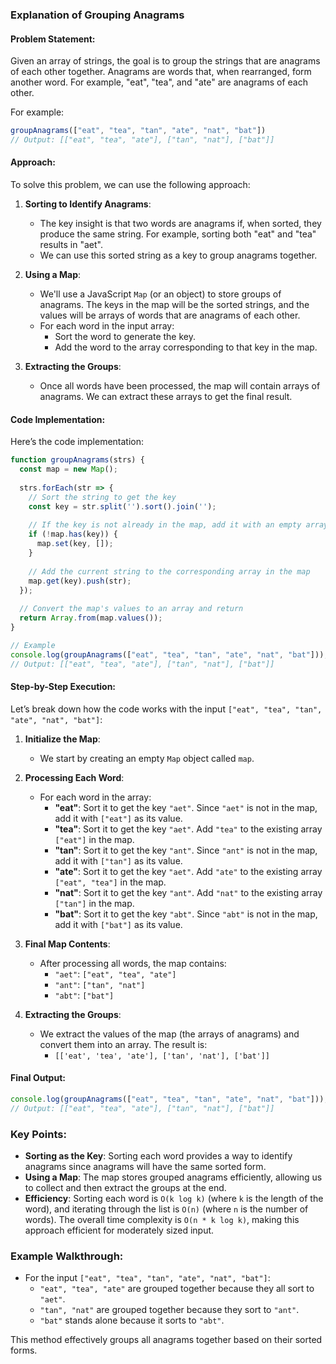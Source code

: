 ### Explanation of Grouping Anagrams

#### Problem Statement:
Given an array of strings, the goal is to group the strings that are anagrams of each other together. Anagrams are words that, when rearranged, form another word. For example, "eat", "tea", and "ate" are anagrams of each other.

For example:
```javascript
groupAnagrams(["eat", "tea", "tan", "ate", "nat", "bat"])
// Output: [["eat", "tea", "ate"], ["tan", "nat"], ["bat"]]
```

#### Approach:
To solve this problem, we can use the following approach:

1. **Sorting to Identify Anagrams**:
   - The key insight is that two words are anagrams if, when sorted, they produce the same string. For example, sorting both "eat" and "tea" results in "aet".
   - We can use this sorted string as a key to group anagrams together.

2. **Using a Map**:
   - We'll use a JavaScript `Map` (or an object) to store groups of anagrams. The keys in the map will be the sorted strings, and the values will be arrays of words that are anagrams of each other.
   - For each word in the input array:
     - Sort the word to generate the key.
     - Add the word to the array corresponding to that key in the map.

3. **Extracting the Groups**:
   - Once all words have been processed, the map will contain arrays of anagrams. We can extract these arrays to get the final result.

#### Code Implementation:
Here’s the code implementation:

```javascript
function groupAnagrams(strs) {
  const map = new Map();
  
  strs.forEach(str => {
    // Sort the string to get the key
    const key = str.split('').sort().join('');
    
    // If the key is not already in the map, add it with an empty array
    if (!map.has(key)) {
      map.set(key, []);
    }
    
    // Add the current string to the corresponding array in the map
    map.get(key).push(str);
  });
  
  // Convert the map's values to an array and return
  return Array.from(map.values());
}

// Example
console.log(groupAnagrams(["eat", "tea", "tan", "ate", "nat", "bat"]));
// Output: [["eat", "tea", "ate"], ["tan", "nat"], ["bat"]]
```

#### Step-by-Step Execution:

Let’s break down how the code works with the input `["eat", "tea", "tan", "ate", "nat", "bat"]`:

1. **Initialize the Map**:
   - We start by creating an empty `Map` object called `map`.

2. **Processing Each Word**:
   - For each word in the array:
     - **"eat"**: Sort it to get the key `"aet"`. Since `"aet"` is not in the map, add it with `["eat"]` as its value.
     - **"tea"**: Sort it to get the key `"aet"`. Add `"tea"` to the existing array `["eat"]` in the map.
     - **"tan"**: Sort it to get the key `"ant"`. Since `"ant"` is not in the map, add it with `["tan"]` as its value.
     - **"ate"**: Sort it to get the key `"aet"`. Add `"ate"` to the existing array `["eat", "tea"]` in the map.
     - **"nat"**: Sort it to get the key `"ant"`. Add `"nat"` to the existing array `["tan"]` in the map.
     - **"bat"**: Sort it to get the key `"abt"`. Since `"abt"` is not in the map, add it with `["bat"]` as its value.

3. **Final Map Contents**:
   - After processing all words, the map contains:
     - `"aet"`: `["eat", "tea", "ate"]`
     - `"ant"`: `["tan", "nat"]`
     - `"abt"`: `["bat"]`

4. **Extracting the Groups**:
   - We extract the values of the map (the arrays of anagrams) and convert them into an array. The result is:
     - `[['eat', 'tea', 'ate'], ['tan', 'nat'], ['bat']]`

#### Final Output:
```javascript
console.log(groupAnagrams(["eat", "tea", "tan", "ate", "nat", "bat"]));
// Output: [["eat", "tea", "ate"], ["tan", "nat"], ["bat"]]
```

### Key Points:
- **Sorting as the Key**: Sorting each word provides a way to identify anagrams since anagrams will have the same sorted form.
- **Using a Map**: The map stores grouped anagrams efficiently, allowing us to collect and then extract the groups at the end.
- **Efficiency**: Sorting each word is `O(k log k)` (where `k` is the length of the word), and iterating through the list is `O(n)` (where `n` is the number of words). The overall time complexity is `O(n * k log k)`, making this approach efficient for moderately sized input.

### Example Walkthrough:

- For the input `["eat", "tea", "tan", "ate", "nat", "bat"]`:
  - `"eat", "tea", "ate"` are grouped together because they all sort to `"aet"`.
  - `"tan", "nat"` are grouped together because they sort to `"ant"`.
  - `"bat"` stands alone because it sorts to `"abt"`.

This method effectively groups all anagrams together based on their sorted forms.
